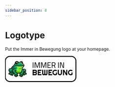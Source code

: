 ```yaml
---
sidebar_position: 8
---
```


# Logotype

Put the Immer in Bewegung logo at your homepage.

![img](get_bewegung.webp)